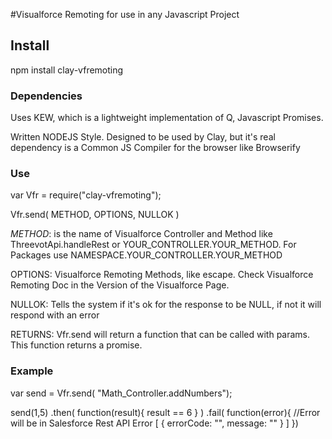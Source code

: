 #Visualforce Remoting for use in any Javascript Project

## Install
npm install clay-vfremoting

### Dependencies
Uses KEW, which is a lightweight implementation of Q, Javascript Promises.

Written NODEJS Style. Designed to be used by Clay, but it's real dependency is a Common JS Compiler for the browser like Browserify

### Use
var Vfr = require("clay-vfremoting");

Vfr.send( METHOD, OPTIONS, NULLOK )

*METHOD*: is the name of Visualforce Controller and Method like ThreevotApi.handleRest or YOUR_CONTROLLER.YOUR_METHOD. For Packages use NAMESPACE.YOUR_CONTROLLER.YOUR_METHOD

OPTIONS: Visualforce Remoting Methods, like escape. Check Visualforce Remoting Doc in the Version of the Visualforce Page.

NULLOK: Tells the system if it's ok for the response to be NULL, if not it will respond with an error

RETURNS: Vfr.send will return a function that can be called with params. This function returns a promise.

### Example
var send = Vfr.send( "Math_Controller.addNumbers");

send(1,5)
.then( function(result){ result == 6 } )
.fail( function(error){
  //Error will be in Salesforce Rest API Error [ { errorCode: "", message: "" } ]
})
